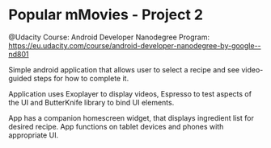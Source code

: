 # Popular mMovies - Project 2
@Udacity Course: Android Developer Nanodegree Program:
https://eu.udacity.com/course/android-developer-nanodegree-by-google--nd801

Simple android application that allows user to select a recipe and see video-guided steps for how to complete it. 

Application uses Exoplayer to display videos, Espresso to test aspects of the UI and ButterKnife library to bind UI elements. 

App has a companion homescreen widget, that displays ingredient list for desired recipe. App functions on tablet devices and phones with appropriate UI.